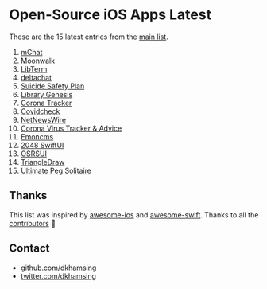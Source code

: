 # Open-Source iOS Apps Latest

These are the 15 latest entries from the [main list](https://github.com/dkhamsing/open-source-ios-apps).


1. [mChat](https://github.com/realpaliy/mChat)
2. [Moonwalk](https://github.com/illu/moonwalk)
3. [LibTerm](https://github.com/ColdGrub1384/LibTerm)
4. [deltachat](https://github.com/deltachat/deltachat-ios)
5. [Suicide Safety Plan](https://github.com/suicidesafetyplan/safetyplan-ios)
6. [Library Genesis](https://github.com/MartinStamenkovski/LibraryGenesis)
7. [Corona Tracker](https://github.com/MhdHejazi/CoronaTracker)
8. [Covidcheck](https://github.com/julianschiavo/Covidcheck)
9. [NetNewsWire](https://github.com/Ranchero-Software/NetNewsWire)
10. [Corona Virus Tracker & Advice](https://github.com/alfianlosari/CoronaVirusTrackerSwiftUI)
11. [Emoncms](https://github.com/emoncms/emoncms-ios)
12. [2048 SwiftUI](https://github.com/unixzii/SwiftUI-2048)
13. [OSRSUI](https://github.com/Dimillian/OSRSUI)
14. [TriangleDraw](https://github.com/triangledraw/TriangleDraw-iOS)
15. [Ultimate Peg Solitaire](https://github.com/mkhrapov/ultimate-peg-solitaire)

## Thanks

This list was inspired by [awesome-ios](https://github.com/vsouza/awesome-ios) and [awesome-swift](https://github.com/matteocrippa/awesome-swift). Thanks to all the [contributors](https://github.com/dkhamsing/open-source-ios-apps/graphs/contributors) 🎉 

## Contact

- [github.com/dkhamsing](https://github.com/dkhamsing)
- [twitter.com/dkhamsing](https://twitter.com/dkhamsing)
